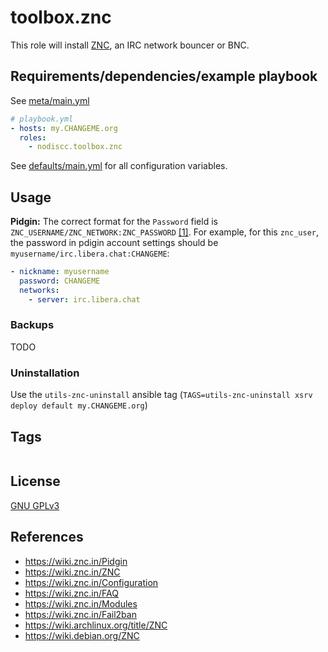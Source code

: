 # toolbox.znc

This role will install [ZNC](https://en.wikipedia.org/wiki/ZNC), an IRC network bouncer or BNC.

## Requirements/dependencies/example playbook

See [meta/main.yml](meta/main.yml)

```yaml
# playbook.yml
- hosts: my.CHANGEME.org
  roles:
    - nodiscc.toolbox.znc
```

See [defaults/main.yml](defaults/main.yml) for all configuration variables.


## Usage

**Pidgin:** The correct format for the `Password` field is `ZNC_USERNAME/ZNC_NETWORK:ZNC_PASSWORD` [[1]](https://wiki.znc.in/Pidgin). For example, for this `znc_user`, the password in pdigin account settings should be `myusername/irc.libera.chat:CHANGEME`:
```yaml
- nickname: myusername
  password: CHANGEME
  networks:
    - server: irc.libera.chat
```


### Backups

TODO


### Uninstallation

Use the `utils-znc-uninstall` ansible tag (`TAGS=utils-znc-uninstall xsrv deploy default my.CHANGEME.org`)

## Tags

<!--BEGIN TAGS LIST-->
```
```
<!--END TAGS LIST-->


## License

[GNU GPLv3](../../LICENSE)


## References

- https://wiki.znc.in/Pidgin
- https://wiki.znc.in/ZNC
- https://wiki.znc.in/Configuration
- https://wiki.znc.in/FAQ
- https://wiki.znc.in/Modules
- https://wiki.znc.in/Fail2ban
- https://wiki.archlinux.org/title/ZNC
- https://wiki.debian.org/ZNC

